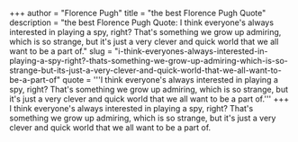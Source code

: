 +++
author = "Florence Pugh"
title = "the best Florence Pugh Quote"
description = "the best Florence Pugh Quote: I think everyone's always interested in playing a spy, right? That's something we grow up admiring, which is so strange, but it's just a very clever and quick world that we all want to be a part of."
slug = "i-think-everyones-always-interested-in-playing-a-spy-right?-thats-something-we-grow-up-admiring-which-is-so-strange-but-its-just-a-very-clever-and-quick-world-that-we-all-want-to-be-a-part-of"
quote = '''I think everyone's always interested in playing a spy, right? That's something we grow up admiring, which is so strange, but it's just a very clever and quick world that we all want to be a part of.'''
+++
I think everyone's always interested in playing a spy, right? That's something we grow up admiring, which is so strange, but it's just a very clever and quick world that we all want to be a part of.
